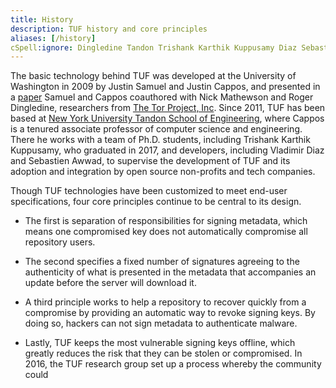 ```yaml
---
title: History
description: TUF history and core principles
aliases: [/history]
cSpell:ignore: Dingledine Tandon Trishank Karthik Kuppusamy Diaz Sebastien Awwad
---
```


The basic technology behind TUF was developed at the University of Washington in
2009 by Justin Samuel and Justin Cappos, and presented in a [paper] Samuel and
Cappos coauthored with Nick Mathewson and Roger Dingledine, researchers from
[The Tor Project, Inc](https://www.torproject.org/). Since 2011, TUF has been
based at
[New York University Tandon School of Engineering](https://engineering.nyu.edu/),
where Cappos is a tenured associate professor of computer science and
engineering. There he works with a team of Ph.D. students, including Trishank
Karthik Kuppusamy, who graduated in 2017, and developers, including Vladimir
Diaz and Sebastien Awwad, to supervise the development of TUF and its adoption
and integration by open source non-profits and tech companies.

Though TUF technologies have been customized to meet end-user specifications,
four core principles continue to be central to its design.

- The first is separation of responsibilities for signing metadata, which means
  one compromised key does not automatically compromise all repository users.

- The second specifies a fixed number of signatures agreeing to the authenticity
  of what is presented in the metadata that accompanies an update before the
  server will download it.

- A third principle works to help a repository to recover quickly from a
  compromise by providing an automatic way to revoke signing keys. By doing so,
  hackers can not sign metadata to authenticate malware.

- Lastly, TUF keeps the most vulnerable signing keys offline, which greatly
  reduces the risk that they can be stolen or compromised. In 2016, the TUF
  research group set up a process whereby the community could

[paper]: /papers/survivable-key-compromise-ccs2010.pdf
